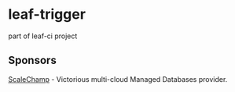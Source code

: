 # leaf-trigger
part of leaf-ci project

## Sponsors
[ScaleChamp](https://www.scalechamp.com/) - Victorious multi-cloud Managed Databases provider.
